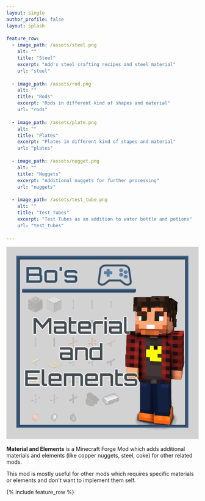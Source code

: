 ```yaml
---
layout: single
author_profile: false
layout: splash

feature_row:
  - image_path: /assets/steel.png
    alt: ""
    title: "Steel"
    excerpt: "Add's steel crafting recipes and steel material"
    url: "steel"

  - image_path: /assets/rod.png
    alt: ""
    title: "Rods"
    excerpt: "Rods in different kind of shapes and material"
    url: "rods"

  - image_path: /assets/plate.png
    alt: ""
    title: "Plates"
    excerpt: "Plates in different kind of shapes and material"
    url: "plates"

  - image_path: /assets/nugget.png
    alt: ""
    title: "Nuggets"
    excerpt: "Additional nuggets for further processing"
    url: "nuggets"

  - image_path: /assets/test_tube.png
    alt: ""
    title: "Test Tubes"
    excerpt: "Test Tubes as an addition to water bottle and potions"
    url: "test_tubes"

---
```


![Material and Elements][logo]

**Material and Elements** is a Minecraft Forge Mod which adds additional materials and elements (like copper nuggets, steel, coke) for other related mods.

This mod is mostly useful for other mods which requires specific materials or elements and don't want to implement them self.

[logo]: assets/logo.png

{% include feature_row %}
